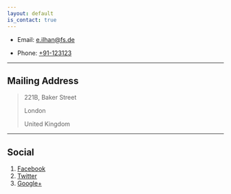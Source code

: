 ```yaml
---
layout: default
is_contact: true
---
```


* Email: [e.ilhan@fs.de](e.ilhan@fs.de)

* Phone: [+91-123123](tel:+91-123123)

---

## Mailing Address

> 221B, Baker Street
>
> London
>
> United Kingdom

---

## Social

1. [Facebook](#)
2. [Twitter](#)
3. [Google+](#)
